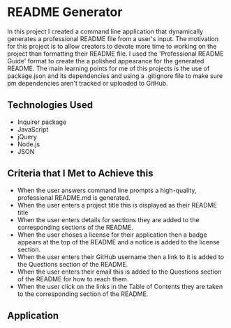 # README Generator

In this project I created a command line application that dynamically generates a professional README file from a user's input. The motivation for this project is to allow creators to devote more time to working on the project than formatting their README file. I used the 'Professional README Guide' format to create the a polished appearance for the generated README. The main learning points for me of this projects is the use of package.json and its dependencies and using a .gitignore file to make sure pm dependencies aren't tracked or uploaded to GitHub. 

## Technologies Used
* Inquirer package
* JavaScript
* jQuery
* Node.js
* JSON

## Criteria that I Met to Achieve this

* When the user answers command line prompts a high-quality, professional README.md is generated.
* When the user enters a project title this is displayed as their README title
* When the user enters details for sections they are added to the corresponding sections of the README.
* When the user choses a license for their application then a badge appears at the top of the README and a notice is added to the license section.
* When the user enters their GitHub username then a link to it is added to the Questions section of the README.
* When the user enters their email this is added to the Questions section of the README for how to reach them.
* When the user click on the links in the Table of Contents they are taken to the corresponding section of the README. 

## Application 